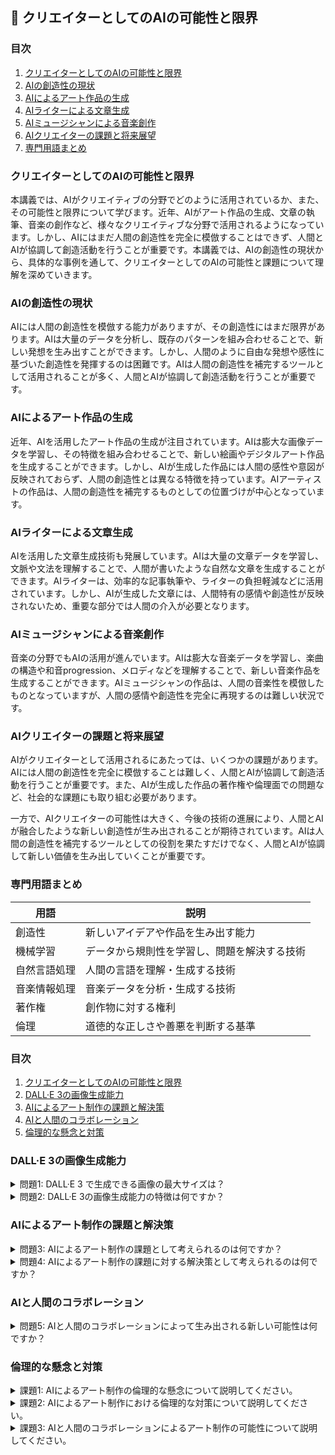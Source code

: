 ## 📝 クリエイターとしてのAIの可能性と限界

<a id="table-of-contents"></a>
### 目次
1. [クリエイターとしてのAIの可能性と限界](#introduction)
2. [AIの創造性の現状](#topic1)
3. [AIによるアート作品の生成](#topic2)
4. [AIライターによる文章生成](#topic3)
5. [AIミュージシャンによる音楽創作](#topic4)
6. [AIクリエイターの課題と将来展望](#topic5)
7. [専門用語まとめ](#glossary)

<a id="introduction"></a>
### クリエイターとしてのAIの可能性と限界

本講義では、AIがクリエイティブの分野でどのように活用されているか、また、その可能性と限界について学びます。近年、AIがアート作品の生成、文章の執筆、音楽の創作など、様々なクリエイティブな分野で活用されるようになっています。しかし、AIにはまだ人間の創造性を完全に模倣することはできず、人間とAIが協調して創造活動を行うことが重要です。本講義では、AIの創造性の現状から、具体的な事例を通して、クリエイターとしてのAIの可能性と課題について理解を深めていきます。

<a id="topic1"></a>
### AIの創造性の現状

AIには人間の創造性を模倣する能力がありますが、その創造性にはまだ限界があります。AIは大量のデータを分析し、既存のパターンを組み合わせることで、新しい発想を生み出すことができます。しかし、人間のように自由な発想や感性に基づいた創造性を発揮するのは困難です。AIは人間の創造性を補完するツールとして活用されることが多く、人間とAIが協調して創造活動を行うことが重要です。

<a id="topic2"></a>
### AIによるアート作品の生成

近年、AIを活用したアート作品の生成が注目されています。AIは膨大な画像データを学習し、その特徴を組み合わせることで、新しい絵画やデジタルアート作品を生成することができます。しかし、AIが生成した作品には人間の感性や意図が反映されておらず、人間の創造性とは異なる特徴を持っています。AIアーティストの作品は、人間の創造性を補完するものとしての位置づけが中心となっています。

<a id="topic3"></a>
### AIライターによる文章生成

AIを活用した文章生成技術も発展しています。AIは大量の文章データを学習し、文脈や文法を理解することで、人間が書いたような自然な文章を生成することができます。AIライターは、効率的な記事執筆や、ライターの負担軽減などに活用されています。しかし、AIが生成した文章には、人間特有の感情や創造性が反映されないため、重要な部分では人間の介入が必要となります。

<a id="topic4"></a>
### AIミュージシャンによる音楽創作

音楽の分野でもAIの活用が進んでいます。AIは膨大な音楽データを学習し、楽曲の構造や和音progression、メロディなどを理解することで、新しい音楽作品を生成することができます。AIミュージシャンの作品は、人間の音楽性を模倣したものとなっていますが、人間の感情や創造性を完全に再現するのは難しい状況です。

<a id="topic5"></a>
### AIクリエイターの課題と将来展望

AIがクリエイターとして活用されるにあたっては、いくつかの課題があります。AIには人間の創造性を完全に模倣することは難しく、人間とAIが協調して創造活動を行うことが重要です。また、AIが生成した作品の著作権や倫理面での問題など、社会的な課題にも取り組む必要があります。

一方で、AIクリエイターの可能性は大きく、今後の技術の進展により、人間とAIが融合したような新しい創造性が生み出されることが期待されています。AIは人間の創造性を補完するツールとしての役割を果たすだけでなく、人間とAIが協調して新しい価値を生み出していくことが重要です。

<a id="glossary"></a>
### 専門用語まとめ

| 用語 | 説明 |
| --- | --- |
| 創造性 | 新しいアイデアや作品を生み出す能力 |
| 機械学習 | データから規則性を学習し、問題を解決する技術 |
| 自然言語処理 | 人間の言語を理解・生成する技術 |
| 音楽情報処理 | 音楽データを分析・生成する技術 |
| 著作権 | 創作物に対する権利 |
| 倫理 | 道徳的な正しさや善悪を判断する基準 |## 📝 問題生成AI

<a id="introduction"></a>
### 目次
1. [クリエイターとしてのAIの可能性と限界](#introduction)
2. [DALL·E 3の画像生成能力](#dall-e-3)
3. [AIによるアート制作の課題と解決策](#ai-art-challenges)
4. [AIと人間のコラボレーション](#ai-human-collaboration)
5. [倫理的な懸念と対策](#ethical-concerns)

<a id="dall-e-3"></a>
### DALL·E 3の画像生成能力

<details>
<summary>問題1: DALL·E 3 で生成できる画像の最大サイズは？</summary>

- a. 512x512
- b. 1024x1024 
- c. 1792x1792
- d. 2048x2048

<details>
<summary>回答と解説</summary>

回答: b. 1024x1024

DALL·E 3 では、1024x1024, 1024x1792, 1792x1024 の3つのサイズから選択できます。最大サイズは 1792x1024 です。
</details>
</details>

<details>
<summary>問題2: DALL·E 3の画像生成能力の特徴は何ですか？</summary>

- a. 写真やイラストの合成が得意
- b. 写実的な人物画の生成が得意
- c. 抽象的な芸術作品の生成が得意
- d. 3Dモデルの生成が得意

<details>
<summary>回答と解説</summary>

回答: a. 写真やイラストの合成が得意

DALL·E 3は、さまざまな要素を組み合わせて新しい画像を生成することができます。写真やイラストを組み合わせて、これまでにない画像を作り出すのが得意な機能です。
</details>
</details>

<a id="ai-art-challenges"></a>
### AIによるアート制作の課題と解決策

<details>
<summary>問題3: AIによるアート制作の課題として考えられるのは何ですか？</summary>

- a. 創造性の欠如
- b. 著作権の問題
- c. 芸術性の欠如
- d. a、b、cすべて

<details>
<summary>回答と解説</summary>

回答: d. a、b、cすべて

AIによるアート制作には、創造性の欠如、著作権の問題、そして芸術性の欠如といった課題が指摘されています。人間の感性や創造性を完全に模倣するのは難しく、また、AIが学習に使用した画像の著作権の問題も議論されています。
</details>
</details>

<details>
<summary>問題4: AIによるアート制作の課題に対する解決策として考えられるのは何ですか？</summary>

- a. AIと人間のコラボレーション
- b. AIの創造性の向上
- c. 著作権法の整備
- d. a、b、cすべて

<details>
<summary>回答と解説</summary>

回答: d. a、b、cすべて

AIによるアート制作の課題に対する解決策として考えられるのは、AIと人間のコラボレーション、AIの創造性の向上、そして著作権法の整備などが挙げられます。人間とAIが協力し合うことで、より高度な芸術作品の制作が期待できます。また、AIの創造性を高めるための技術開発も重要です。さらに、著作権法の整備により、AIによる作品の活用に関する制度的な枠組みが必要とされています。
</details>
</details>

<a id="ai-human-collaboration"></a>
### AIと人間のコラボレーション

<details>
<summary>問題5: AIと人間のコラボレーションによって生み出される新しい可能性は何ですか？</summary>

- a. 創造性の向上
- b. 生産性の向上
- c. 芸術性の向上
- d. a、b、cすべて

<details>
<summary>回答と解説</summary>

回答: d. a、b、cすべて

AIと人間が協力することで、創造性の向上、生産性の向上、そして芸術性の向上といった新しい可能性が生まれます。人間の感性とAIの計算能力を組み合わせることで、これまでにない革新的な作品の制作が期待できます。また、AIが人間の創造プロセスを補助することで、より効率的な制作が可能になります。
</details>
</details>

<a id="ethical-concerns"></a>
### 倫理的な懸念と対策

<details>
<summary>課題1: AIによるアート制作の倫理的な懸念について説明してください。</summary>

AIによるアート制作には、以下のような倫理的な懸念が指摘されています。

- 創造性の欠如: AIは人間の創造性を完全に模倣することが難しく、真の芸術性を生み出せるかどうかが問題となる。
- 著作権の問題: AIが学習に使用した画像の著作権の帰属が不明確であり、適切な利用方法が議論されている。
- 偽造の問題: AIが生成した作品が本物と見分けがつかず、偽造品の問題が生じる可能性がある。

これらの問題に対して、AIと人間のコラボレーション、AI技術の倫理的な利用指針の策定、著作権法の整備などが解決策として考えられます。
</details>

<details>
<summary>課題2: AIによるアート制作における倫理的な対策について説明してください。</summary>

AIによるアート制作における倫理的な対策としては、以下のようなものが考えられます。

1. AIと人間のコラボレーション: 人間の創造性とAIの能力を組み合わせることで、真の芸術性を生み出すことができる。
2. 倫理的な利用指針の策定: AIの利用に関する倫理的な指針を策定し、適切な使用方法を定める。
3. 著作権法の整備: AIが学習に使用した画像の著作権の帰属を明確にし、適切な利用方法を定める。
4. 偽造対策: AIによって生成された作品と人間の作品を区別できるような仕組みを導入する。

これらの対策を講じることで、AIによるアート制作の倫理的な問題に対応することができます。
</details>

<details>
<summary>課題3: AIと人間のコラボレーションによるアート制作の可能性について説明してください。